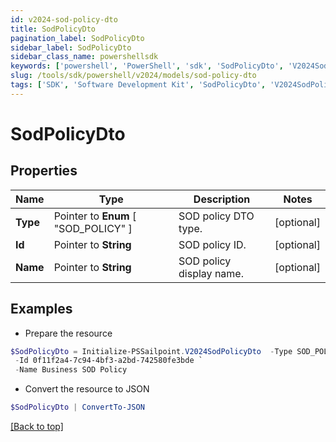 ```yaml
---
id: v2024-sod-policy-dto
title: SodPolicyDto
pagination_label: SodPolicyDto
sidebar_label: SodPolicyDto
sidebar_class_name: powershellsdk
keywords: ['powershell', 'PowerShell', 'sdk', 'SodPolicyDto', 'V2024SodPolicyDto'] 
slug: /tools/sdk/powershell/v2024/models/sod-policy-dto
tags: ['SDK', 'Software Development Kit', 'SodPolicyDto', 'V2024SodPolicyDto']
---
```



# SodPolicyDto

## Properties

Name | Type | Description | Notes
------------ | ------------- | ------------- | -------------
**Type** |  Pointer to  **Enum** [  "SOD_POLICY" ] | SOD policy DTO type. | [optional] 
**Id** |  Pointer to **String** | SOD policy ID. | [optional] 
**Name** |  Pointer to **String** | SOD policy display name. | [optional] 

## Examples

- Prepare the resource
```powershell
$SodPolicyDto = Initialize-PSSailpoint.V2024SodPolicyDto  -Type SOD_POLICY `
 -Id 0f11f2a4-7c94-4bf3-a2bd-742580fe3bde `
 -Name Business SOD Policy
```

- Convert the resource to JSON
```powershell
$SodPolicyDto | ConvertTo-JSON
```


[[Back to top]](#) 

